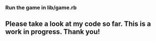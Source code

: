 ### Run the game in lib/game.rb
## Please take a look at my code so far. This is a work in progress. Thank you!